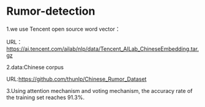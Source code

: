 # Rumor-detection

1.we use Tencent open source word vector：

URL：https://ai.tencent.com/ailab/nlp/data/Tencent_AILab_ChineseEmbedding.tar.gz


2.data:Chinese corpus

URL:https://github.com/thunlp/Chinese_Rumor_Dataset


3.Using attention mechanism and voting mechanism, the accuracy rate of the training set reaches 91.3%.
